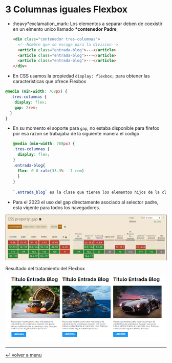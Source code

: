 # 3 Columnas iguales Flexbox

- :heavy\*exclamation_mark: Los elementos a separar deben de coexistir en un elmento unico llamado **\*contenedor Padre**\_

  ```html
  <div class="contenedor tres-columnas">
    <!--Nombre que se escoge para la division-->
    <article class="entrada-blog">---</article>
    <article class="entrada-blog">---</article>
    <article class="entrada-blog">---</article>
  </div>
  ```

- En CSS usamos la propiedad `display: flexbox;` para obtener las caracteristicas que ofrece Flexbox

```css
@media (min-width: 768px) {
  .tres-columnas {
    display: flex;
    gap: 2rem;
  }
}
```

- En su momento el soporte para `gap`, no estaba disponible para firefox por esa razon se trabajaba de la siguiente manera el codigo

  ```css
  @media (min-width: 768px) {
  .tres-columnas {
    display: flex;
  }
  .entrada-blog{
    flex: 0 0 calc(33.3% - 1 rem)
    }
  }

  `.entrada_blog` es la clase que tienen los elementos hijos de la clase `.tres-columas`
  ```

- Para el 2023 el uso del gap directamente asociado al selector padre, esta vigente para todos los navegadores.

![Gap](/patternDesign/examples/04-3columnas_iguales_flexbox/img/gap.png)

Resultado del tratamiento del Flexbox

![3 columnas GRID](/patternDesign/examples/04-3columnas_iguales_flexbox/img/columnas_flexbox.png)

---

[:leftwards_arrow_with_hook: volver a menu](/patternDesign/)

```

```
